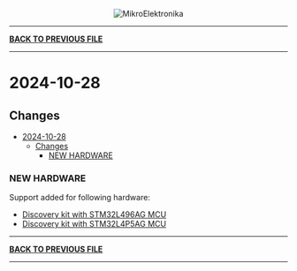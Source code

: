 <p align="center">
  <img src="http://www.mikroe.com/img/designs/beta/logo_small.png?raw=true" alt="MikroElektronika"/>
</p>

---

**[BACK TO PREVIOUS FILE](../changelog.md)**

---

# 2024-10-28

## Changes

- [2024-10-28](#2024-10-28)
  - [Changes](#changes)
    - [NEW HARDWARE](#new-hardware)

### NEW HARDWARE

Support added for following hardware:

+ [Discovery kit with STM32L496AG MCU](https://www.st.com/content/st_com/en/products/evaluation-tools/product-evaluation-tools/mcu-mpu-eval-tools/stm32-mcu-mpu-eval-tools/stm32-discovery-kits/32l496gdiscovery.html)
+ [Discovery kit with STM32L4P5AG MCU](https://www.st.com/content/st_com/en/products/evaluation-tools/product-evaluation-tools/mcu-mpu-eval-tools/stm32-mcu-mpu-eval-tools/stm32-discovery-kits/stm32l4p5g-dk.html)

---

**[BACK TO PREVIOUS FILE](../changelog.md)**

---
